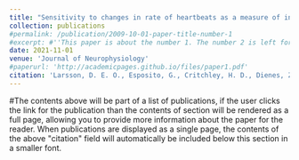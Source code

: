 ```yaml
---
title: "Sensitivity to changes in rate of heartbeats as a measure of interoceptive ability"
collection: publications
#permalink: /publication/2009-10-01-paper-title-number-1
#excerpt: #''This paper is about the number 1. The number 2 is left for future work.'
date: 2021-11-01
venue: 'Journal of Neurophysiology'
#paperurl: 'http://academicpages.github.io/files/paper1.pdf'
citation: 'Larsson, D. E. O., Esposito, G., Critchley, H. D., Dienes, Z., & Garfinkel, S. N. (2021). &quot;Sensitivity to changes in rate of heartbeats as a measure of interoceptive ability.&quot; <i>Journal of Neurophysiology</i>. 126(5).'
---
```


#The contents above will be part of a list of publications, if the user clicks the link for the publication than the contents of section will be rendered as a full page, allowing you to provide more information about the paper for the reader. When publications are displayed as a single page, the contents of the above "citation" field will automatically be included below this section in a smaller font.
